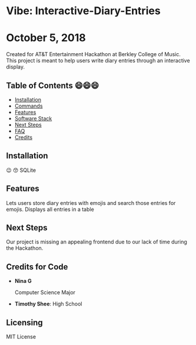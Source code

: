 # Vibe: Interactive-Diary-Entries
  
# October 5, 2018  
Created for AT&T Entertainment Hackathon at Berkley College of Music.  
This project is meant to help users write diary entries through an interactive display.
## Table of Contents  :smile::smile::smile:
- [Installation](#installation)  
- [Commands](#commands)  
- [Features](#features)
- [Software Stack](#software-stack)
- [Next Steps](#next-steps)  
- [FAQ](#faq)  
- [Credits](#credits)  
## Installation
:wink: :kissing_smiling_eyes:
SQLite    
## Features  
Lets users store diary entries with emojis and search those entries for emojis. Displays all entries in a table
## Next Steps  
Our project is missing an appealing frontend due to our lack of time during the Hackathon.
## Credits for Code
- **Nina G**  
    
  
  Computer Science Major  

- **Timothy Shee**:  High School
## Licensing  
  MIT License
